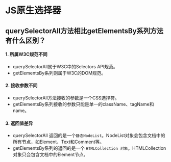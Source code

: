 # JS原生选择器

## querySelectorAll方法相比getElementsBy系列方法有什么区别？

#### 1. 所属W3C规范不同
- querySelectorAll属于W3C中的Selectors API规范。
- getElementsBy系列则属于W3C的DOM规范。

#### 2. 接收参数不同
- querySelectorAll方法接收的参数是一个CSS选择符。
- getElementsBy系列接收的参数只能是单一的className、tagName和name。
 
#### 3. 返回值差异
- querySelectorAll 返回的是一个`静态NodeList`。NodeList对象会包含文档中的所有节点，如Element、Text和Comment等。
- getElementsBy系列的返回的是一个 `HTMLCollection 对象`。HTMLCollection对象只会包含文档中的Element节点。

